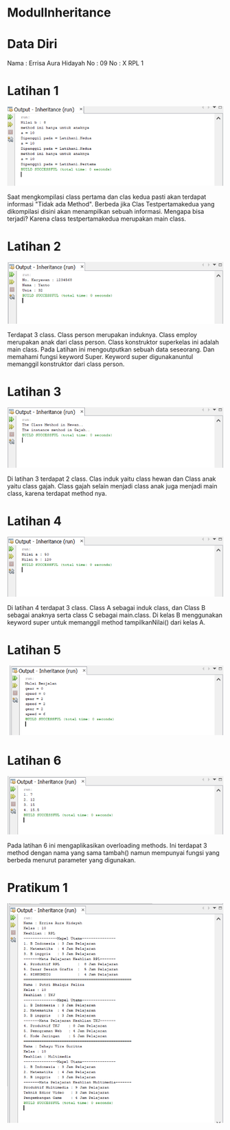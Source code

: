 # ModulInheritance

# Data Diri
Nama : Errisa Aura Hidayah
No : 09
No : X RPL 1

# Latihan 1
![Latihan 1](https://github.com/EAH09/ModulInheritance/blob/abeaa4e446d6896cb1991b8e1eb2bac8f458ee09/Latihan%201.png)

Saat mengkompilasi class pertama dan clas kedua pasti akan terdapat informasi "Tidak ada Method". Berbeda jika Clas Testpertamakedua yang dikompilasi disini akan menampilkan sebuah informasi. Mengapa bisa terjadi? Karena class testpertamakedua merupakan main class.

# Latihan 2
![Latihan 2](https://github.com/EAH09/ModulInheritance/blob/f016a308302369bf07558c37ff7dd146c553e023/Latihan%202.png)

Terdapat 3 class. Class person merupakan induknya. Class employ merupakan anak dari class person. Class konstruktor superkelas ini adalah main class. Pada Latihan ini mengoutputkan sebuah data seseorang. Dan memahami fungsi keyword Super. Keyword super digunakanuntul memanggil konstruktor dari class person.

# Latihan 3
![Latihan 3](https://github.com/EAH09/ModulInheritance/blob/f016a308302369bf07558c37ff7dd146c553e023/Latihan%203.png)

Di latihan 3 terdapat 2 class. Clas induk yaitu class hewan dan Class anak yaitu class gajah. Class gajah selain menjadi class anak juga menjadi main class, karena terdapat method nya. 

# Latihan 4
![Latihan 4](https://github.com/EAH09/ModulInheritance/blob/f016a308302369bf07558c37ff7dd146c553e023/Latihan%204.png)

Di latihan 4 terdapat 3 class. Class A sebagai induk class, dan Class B sebagai anaknya serta class C sebagai main.class. Di kelas B menggunakan keyword super untuk memanggil method tampilkanNilai() dari kelas A. 

# Latihan 5
![Latihan 5](https://github.com/EAH09/ModulInheritance/blob/f016a308302369bf07558c37ff7dd146c553e023/Latihan%205.png)

# Latihan 6
![Latihan 6](https://github.com/EAH09/ModulInheritance/blob/f016a308302369bf07558c37ff7dd146c553e023/Latihan%206.png)

Pada latihan 6 ini mengaplikasikan overloading methods. Ini terdapat 3 method dengan nama yang sama tambah() namun mempunyai fungsi yang berbeda menurut parameter yang digunakan.

# Pratikum 1
![Pratikum 1](https://github.com/EAH09/ModulInheritance/blob/f016a308302369bf07558c37ff7dd146c553e023/Pratikum%201.png)

